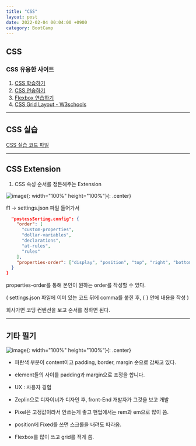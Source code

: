 ```yaml
---
title: "CSS"
layout: post
date: 2022-02-04 00:04:00 +0900
category: BootCamp
---
```


## CSS

### CSS 유용한 사이트

1. [CSS 학습하기](https://www.w3schools.com/css/default.asp)
2. [CSS 연습하기](https://flukeout.github.io/)
3. [Flexbox 연습하기](https://flexboxfroggy.com/)
4. [CSS Grid Layout - W3schools](https://www.w3schools.com/css/css_grid.asp)

---

## CSS 실습

[CSS 실습 코드 파일](https://github.com/SonHyeono/CSS-JavaScript-Grammar/tree/main/CSS%EC%8B%A4%EC%8A%B5)

---

## CSS Extension

1. CSS 속성 순서를 정돈해주는 Extension

![image](https://user-images.githubusercontent.com/26592315/154847496-77229fec-bcd2-4a5e-8cdc-e43dc74c64f3.png){: width="100%" height="100%"}{: .center}

f1 -> settings.json 파일 들어가서

```json
  "postcssSorting.config": {
    "order": [
      "custom-properties",
      "dollar-variables",
      "declarations",
      "at-rules",
      "rules"
    ],
    "properties-order": ["display", "position", "top", "right", "bottom", "left"]
  }
}
```

properties-order를 통해 본인이 원하는 order를 작성할 수 있다.

( settings.json 파일에 이미 있는 코드 뒤에 comma를 붙힌 후, { } 안에 내용을 작성 )

회사가면 코딩 컨벤션을 보고 순서를 정하면 된다.

---

## 기타 필기

![image](https://user-images.githubusercontent.com/26592315/154847787-cfbf0f3f-5d11-4030-9579-335a127c24a1.png){: width="100%" height="100%"}{: .center}

- 파란색 부분이 content이고 padding, border, margin 순으로 감싸고 있다.

- element들의 사이를 padding과 margin으로 조정을 합니다.

- UX : 사용자 경험

- Zeplin으로 디자이너가 디자인 후, front-End 개발자가 그것을 보고 개발

- Pixel은 고정값이라서 안쓰는게 좋고 현업에서는 rem과 em으로 많이 씀.

- position에 Fixed를 쓰면 스크롤을 내려도 따라옴.

- Flexbox를 많이 쓰고 grid를 적게 씀.
